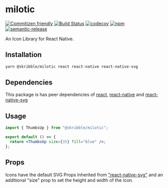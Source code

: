 # milotic

[![Commitizen friendly](https://img.shields.io/badge/commitizen-friendly-brightgreen.svg)](http://commitizen.github.io/cz-cli/)
[![Build Status](https://travis-ci.org/skribble-in/milotic.svg?branch=master)](https://travis-ci.org/skribble-in/milotic)
[![codecov](https://codecov.io/gh/skribble-in/milotic/branch/master/graph/badge.svg)](https://codecov.io/gh/skribble-in/milotic)
[![npm](https://img.shields.io/npm/v/@skribble/milotic.svg)](https://www.npmjs.com/package/@skribble/milotic)
[![semantic-release](https://img.shields.io/badge/%20%20%F0%9F%93%A6%F0%9F%9A%80-semantic--release-e10079.svg)](https://github.com/semantic-release/semantic-release)

An Icon Library for React Native.

## Installation

```bash
yarn @skribble/milotic react react-native react-native-svg
```

## Dependencies

This package is has peer dependencies of [react](https://github.com/facebook/react), [react-native](https://github.com/facebook/react-native) and [react-native-svg](https://github.com/react-native-community/react-native-svg)

## Usage

```jsx
import { ThumbsUp } from "@skribble/milotic";

export default () => {
  return <ThumbsUp size={35} fill="blue" />;
};
```

## Props

Icons have the default SVG Props inherited from ["react-native-svg"](https://github.com/react-native-community/react-native-svg/blob/235ded3d09e1b0a05957d3ba8a42424916d34f38/index.d.ts#L313) and an additional "size" prop to set the height and width of the icon.
